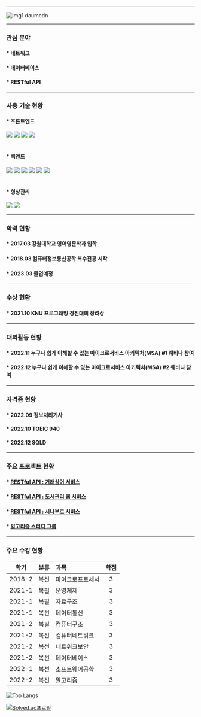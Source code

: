 ***

![img1 daumcdn](https://user-images.githubusercontent.com/83106564/197996526-041c6704-7d70-4a7a-a4e0-e2c3df21a386.gif)

***

### 관심 분야

#### * 네트워크
#### * 데이터베이스
#### * RESTful API

***

### 사용 기술 현황

#### * 프론트엔드

<div>
    <img src="https://img.shields.io/badge/html5-E34F26?style=for-the-badge&logo=html5&logoColor=white"> 
    <img src="https://img.shields.io/badge/css-1572B6?style=for-the-badge&logo=css3&logoColor=white"> 
    <img src="https://img.shields.io/badge/javascript-F7DF1E?style=for-the-badge&logo=javascript&logoColor=black"> 
    <img src="https://img.shields.io/badge/jquery-0769AD?style=for-the-badge&logo=jquery&logoColor=white">
</div>
<br>


#### * 백엔드

<div>
    <img src="https://img.shields.io/badge/apache tomcat-F8DC75?style=for-the-badge&logo=apachetomcat&logoColor=white">
    <img src="https://img.shields.io/badge/spring-6DB33F?style=for-the-badge&logo=spring&logoColor=white"> 
    <img src="https://img.shields.io/badge/java-007396?style=for-the-badge&logo=java&logoColor=white"> 
    <img src="https://img.shields.io/badge/oracle-F80000?style=for-the-badge&logo=oracle&logoColor=white"> 
    <img src="https://img.shields.io/badge/mariaDB-003545?style=for-the-badge&logo=mariaDB&logoColor=white"> 
    <img src="https://img.shields.io/badge/redis-DC382D?style=for-the-badge&logo=redis&logoColor=white">
</div>
<br>


#### * 형상관리

<div>
    <img src="https://img.shields.io/badge/github-181717?style=for-the-badge&logo=github&logoColor=white">
    <img src="https://img.shields.io/badge/git-F05032?style=for-the-badge&logo=git&logoColor=white">
</div>

***

### 학력 현황

#### * 2017.03 강원대학교 영어영문학과 입학
#### * 2018.03 컴퓨터정보통신공학 복수전공 시작
#### * 2023.03 졸업예정

***

### 수상 현황

#### * 2021.10 KNU 프로그래밍 경진대회 장려상

***

### 대외활동 현황

#### * 2022.11 누구나 쉽게 이해할 수 있는 마이크로서비스 아키텍처(MSA) #1 웨비나 참여
#### * 2022.12 누구나 쉽게 이해할 수 있는 마이크로서비스 아키텍처(MSA) #2 웨비나 참여

***

### 자격증 현황

#### * 2022.09 정보처리기사
#### * 2022.10 TOEIC 940
#### * 2022.12 SQLD

***

### 주요 프로젝트 현황

#### * [RESTful API : 거래상어 서비스](https://github.com/Blanc-et-noir/RESTful-API-3)

#### * [RESTful API : 도서관리 웹 서비스](https://github.com/Blanc-et-noir/RESTful-API-2)

#### * [RESTful API : 시나부로 서비스](https://github.com/Blanc-et-noir/RESTful-API-1)

#### * [알고리즘 스터디 그룹](https://github.com/hs-study-group/algorithm)

***

### 주요 수강 현황
  
|학기|분류|과목|학점|
|:---:|:---:|:---|:---:|
|2018-2|복선|마이크로프로세서|3|
|2021-1|복필|운영체제|3|
|2021-1|복필|자료구조|3|
|2021-1|복선|데이터통신|3|
|2021-2|복필|컴퓨터구조|3|
|2021-2|복선|컴퓨터네트워크|3|
|2021-2|복선|네트워크보안|3|
|2021-2|복선|데이터베이스|3|
|2022-1|복선|소프트웨어공학|3|
|2022-2|복선|알고리즘|3|

![Top Langs](https://github-readme-stats.vercel.app/api/top-langs/?username=Blanc-et-noir&layout=compact&theme=buefy)

[![Solved.ac프로필](http://mazassumnida.wtf/api/v2/generate_badge?boj=jrw9215)](https://solved.ac/jrw9215)
